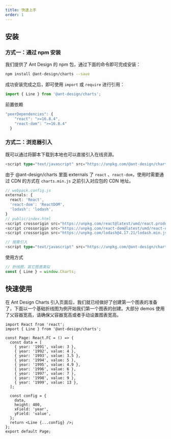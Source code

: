 ```yaml
---
title: 快速上手
order: 1
---
```


## 安装
### 方式一：通过 npm 安装

我们提供了 Ant Design 的 npm 包，通过下面的命令即可完成安装：

```bash
npm install @ant-design/charts --save
```

成功安装完成之后，即可使用 `import` 或 `require` 进行引用：

```ts
import { Line } from '@ant-design/charts';
```

前置依赖
```ts
"peerDependencies": {
    "react": ">=16.8.4",
    "react-dom": ">=16.8.4"
  }
```

### 方式二：浏览器引入

既可以通过将脚本下载到本地也可以直接引入在线资源。

```ts
<script type="text/javascript" src="https://unpkg.com/@ant-design/charts@latest/dist/charts.min.js"></script>
```

由于 @ant-design/charts 里面 externals 了 `react` 、`react-dom`，使用时需要通过 CDN 的方式在 `charts.min.js` 之前引入对应包的 CDN 地址。
 
```ts
// webpack.config.js
externals: {
  react: 'React',
  'react-dom': 'ReactDOM',
  'lodash': 'lodash',
}
// public/index.html
<script crossorigin src="https://unpkg.com/react@latest/umd/react.production.min.js"></script>
<script crossorigin src="https://unpkg.com/react-dom@latest/umd/react-dom.production.min.js"></script>
<script crossorigin src="https://unpkg.com/lodash@4.17.21/lodash.min.js"></script>

// 按需引入
<script type="text/javascript" src="https://unpkg.com/@ant-design/charts@latest/dist/charts.min.js"></script>
```

使用方式

```ts
// 折线图，其它图表类似
const { Line } = window.Charts;
```


## 快速使用

在 Ant Design Charts 引入页面后，我们就已经做好了创建第一个图表的准备了，下面以一个基础折线图为例开始我们第一个图表的创建。大部分 demos 使用了父容器宽高，请确保父容器宽高或者手动设置图表宽高。

```tsx | pure
import React from 'react';
import { Line } from '@ant-design/charts';

const Page: React.FC = () => {
  const data = [
    { year: '1991', value: 3 },
    { year: '1992', value: 4 },
    { year: '1993', value: 3.5 },
    { year: '1994', value: 5 },
    { year: '1995', value: 4.9 },
    { year: '1996', value: 6 },
    { year: '1997', value: 7 },
    { year: '1998', value: 9 },
    { year: '1999', value: 13 },
  ];

  const config = {
    data,
    height: 400,
    xField: 'year',
    yField: 'value',
  };
  return <Line {...config} />;
};
export default Page;
```
